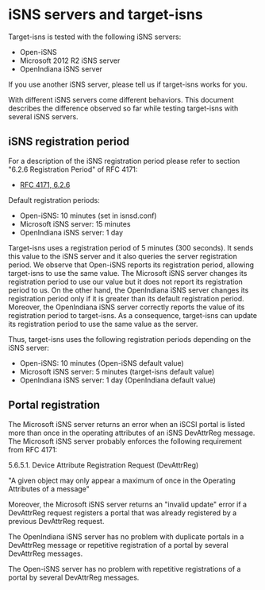 iSNS servers and target-isns
============================

Target-isns is tested with the following iSNS servers:

* Open-iSNS
* Microsoft 2012 R2 iSNS server
* OpenIndiana iSNS server

If you use another iSNS server, please tell us if target-isns works
for you.

With different iSNS servers come different behaviors. This document
describes the difference observed so far while testing target-isns
with several iSNS servers.

iSNS registration period
------------------------

For a description of the iSNS registration period please refer to
section "6.2.6 Registration Period" of RFC 4171:

* [RFC 4171, 6.2.6](http://tools.ietf.org/html/rfc4171#section-6.2.6)

Default registration periods:

* Open-iSNS: 10 minutes (set in isnsd.conf)
* Microsoft iSNS server: 15 minutes
* OpenIndiana iSNS server: 1 day

Target-isns uses a registration period of 5 minutes (300 seconds). It
sends this value to the iSNS server and it also queries the server
registration period. We observe that Open-iSNS reports its
registration period, allowing target-isns to use the same value. The
Microsoft iSNS server changes its registration period to use our value
but it does not report its registration period to us. On the other
hand, the OpenIndiana iSNS server changes its registration period only
if it is greater than its default registration period. Moreover, the
OpenIndiana iSNS server correctly reports the value of its
registration period to target-isns.  As a consequence, target-isns can
update its registration period to use the same value as the server.

Thus, target-isns uses the following registration periods depending on
the iSNS server:

* Open-iSNS: 10 minutes (Open-iSNS default value)
* Microsoft iSNS server: 5 minutes (target-isns default value)
* OpenIndiana iSNS server: 1 day (OpenIndiana default value)

Portal registration
-------------------

The Microsoft iSNS server returns an error when an iSCSI portal is
listed more than once in the operating attributes of an iSNS
DevAttrReg message. The Microsoft iSNS server probably enforces the
following requirement from RFC 4171:

  5.6.5.1. Device Attribute Registration Request (DevAttrReg)

  "A given object may only appear a maximum of once in the Operating
   Attributes of a message"

Moreover, the Microsoft iSNS server returns an "invalid update" error
if a DevAttrReg request registers a portal that was already registered
by a previous DevAttrReg request.

The OpenIndiana iSNS server has no problem with duplicate portals in a
DevAttrReg message or repetitive registration of a portal by several
DevAttrReg messages.

The Open-iSNS server has no problem with repetitive registrations of a
portal by several DevAttrReg messages.

